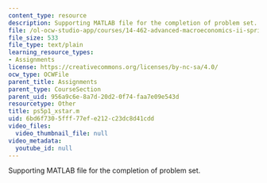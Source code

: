 ```yaml
---
content_type: resource
description: Supporting MATLAB file for the completion of problem set.
file: /ol-ocw-studio-app/courses/14-462-advanced-macroeconomics-ii-spring-2004/6bd6f7305fff77efe212c23dc8d41cdd_ps5p1_xstar.m
file_size: 533
file_type: text/plain
learning_resource_types:
- Assignments
license: https://creativecommons.org/licenses/by-nc-sa/4.0/
ocw_type: OCWFile
parent_title: Assignments
parent_type: CourseSection
parent_uid: 956a9c6e-8a7d-20d2-0f74-faa7e09e543d
resourcetype: Other
title: ps5p1_xstar.m
uid: 6bd6f730-5fff-77ef-e212-c23dc8d41cdd
video_files:
  video_thumbnail_file: null
video_metadata:
  youtube_id: null
---
```

Supporting MATLAB file for the completion of problem set.
